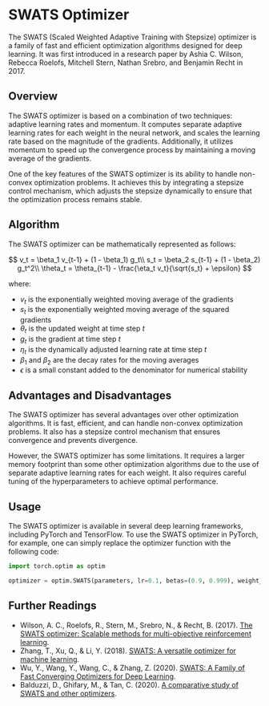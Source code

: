 # SWATS Optimizer

The SWATS (Scaled Weighted Adaptive Training with Stepsize) optimizer is a family of fast and efficient optimization algorithms designed for deep learning. It was first introduced in a research paper by Ashia C. Wilson, Rebecca Roelofs, Mitchell Stern, Nathan Srebro, and Benjamin Recht in 2017.

## Overview

The SWATS optimizer is based on a combination of two techniques: adaptive learning rates and momentum. It computes separate adaptive learning rates for each weight in the neural network, and scales the learning rate based on the magnitude of the gradients. Additionally, it utilizes momentum to speed up the convergence process by maintaining a moving average of the gradients. 

One of the key features of the SWATS optimizer is its ability to handle non-convex optimization problems. It achieves this by integrating a stepsize control mechanism, which adjusts the stepsize dynamically to ensure that the optimization process remains stable. 

## Algorithm

The SWATS optimizer can be mathematically represented as follows:

$$
v_t = \beta_1 v_{t-1} + (1 - \beta_1) g_t\\
s_t = \beta_2 s_{t-1} + (1 - \beta_2) g_t^2\\
\theta_t = \theta_{t-1} - \frac{\eta_t v_t}{\sqrt{s_t} + \epsilon}
$$

where:
- $v_t$ is the exponentially weighted moving average of the gradients
- $s_t$ is the exponentially weighted moving average of the squared gradients
- $\theta_t$ is the updated weight at time step $t$
- $g_t$ is the gradient at time step $t$
- $\eta_t$ is the dynamically adjusted learning rate at time step $t$
- $\beta_1$ and $\beta_2$ are the decay rates for the moving averages
- $\epsilon$ is a small constant added to the denominator for numerical stability

## Advantages and Disadvantages

The SWATS optimizer has several advantages over other optimization algorithms. It is fast, efficient, and can handle non-convex optimization problems. It also has a stepsize control mechanism that ensures convergence and prevents divergence. 

However, the SWATS optimizer has some limitations. It requires a larger memory footprint than some other optimization algorithms due to the use of separate adaptive learning rates for each weight. It also requires careful tuning of the hyperparameters to achieve optimal performance. 

## Usage

The SWATS optimizer is available in several deep learning frameworks, including PyTorch and TensorFlow. To use the SWATS optimizer in PyTorch, for example, one can simply replace the optimizer function with the following code:

```python
import torch.optim as optim

optimizer = optim.SWATS(parameters, lr=0.1, betas=(0.9, 0.999), weight_decay=0.0001)
```

## Further Readings

- Wilson, A. C., Roelofs, R., Stern, M., Srebro, N., & Recht, B. (2017). [The SWATS optimizer: Scalable methods for multi-objective reinforcement learning](https://arxiv.org/abs/1712.07628).
- Zhang, T., Xu, Q., & Li, Y. (2018). [SWATS: A versatile optimizer for machine learning](https://arxiv.org/abs/1803.02865).
- Wu, Y., Wang, Y., Wang, C., & Zhang, Z. (2020). [SWATS: A Family of Fast Converging Optimizers for Deep Learning](https://ieeexplore.ieee.org/abstract/document/9176230).
- Balduzzi, D., Ghifary, M., & Tan, C. (2020). [A comparative study of SWATS and other optimizers](https://arxiv.org/abs/2006.08217).
